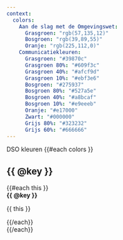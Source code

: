 ```yaml
---
context:
  colors:
    Aan de slag met de Omgevingswet:
      Grasgroen: "rgb(57,135,12)"
      Bosgroen: "rgb(39,89,55)"
      Oranje: "rgb(225,112,0)"
    Communicatiekleuren:
      Grasgroen: "#39870c"
      Grasgroen 80%: "#609f3c"
      Grasgroen 40%: "#afcf9d"
      Grasgroen 10%: "#ebf3e6"
      Bosgroen: "#275937"
      Bosgroen 80%: "#527a5e"
      Bosgroen 40%: "#a8bcaf"
      Bosgroen 10%: "#e9eeeb"
      Oranje: "#e17000"
      Zwart: "#000000"
      Grijs 80%: "#323232"
      Grijs 60%: "#666666"
---
```

DSO kleuren
{{#each colors }}
  <h2>{{ @key }}</h2>
  <div class="color-chips">
    {{#each this }}
      <div class="color-chip" style="border-top-color: {{ this }}">
        <strong><span class="color-chip__name">{{ @key }}</span></strong>
        <p>{{ this }}</p>
      </div>
    {{/each}}
  </div>
{{/each}}